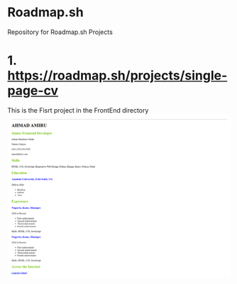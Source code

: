# Roadmap.sh
Repository for Roadmap.sh Projects 

# 1. https://roadmap.sh/projects/single-page-cv
This is the Fisrt project in the FrontEnd directory 
![Single Page CV](Asserts/single-page-cv.png)

